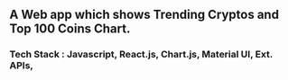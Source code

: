 ## A Web app which shows Trending Cryptos and Top 100 Coins Chart.
### Tech Stack : Javascript, React.js, Chart.js, Material UI, Ext. APIs,

